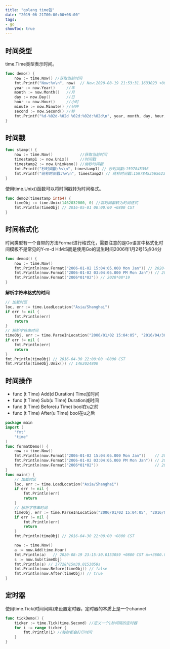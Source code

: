 ```yaml
---
title: "golang time包"
date: "2019-06-21T00:00:00+08:00"
tags: 
- go
showToc: true
---
```



## 时间类型

time.Time类型表示时间。

```go
func demo() {
	now := time.Now() //获取当前时间
	fmt.Printf("Now:%v\n", now)  // Now:2020-08-19 21:53:31.1633023 +0800 CST m=+0.003989401
	year := now.Year()     //年
	month := now.Month()   //月
	day := now.Day()       //日
	hour := now.Hour()     //小时
	minute := now.Minute() //分钟
	second := now.Second() //秒
	fmt.Printf("%d-%02d-%02d %02d:%02d:%02d\n", year, month, day, hour, minute, second) // 2020-08-19 21:53:31
}
```

## 时间戳

```go
func stamp() {
	now := time.Now()            //获取当前时间
	timestamp1 := now.Unix()     //时间戳
	timestamp2 := now.UnixNano() //纳秒时间戳
    fmt.Printf("秒时间戳:%v\n", timestamp1) // 秒时间戳:1597845356
	fmt.Printf("纳秒时间戳:%v\n", timestamp2) // 纳秒时间戳:1597845356562315400
}
```

使用time.Unix()函数可以将时间戳转为时间格式。

```go
func demo2(timestamp int64) {
	timeObj := time.Unix(1462032000, 0) //将时间戳转为时间格式
    fmt.Println(timeObj) // 2016-05-01 00:00:00 +0800 CST
}
```

## 时间格式化

时间类型有一个自带的方法Format进行格式化，需要注意的是Go语言中格式化时间模板不是常见的Y-m-d H:M:S而是使用Go的诞生时间2006年1月2号15点04分

```go
func demo4() {
	now := time.Now()
	fmt.Println(now.Format("2006-01-02 15:04:05.000 Mon Jan")) // 2020-08-19 22:02:46.296 Wed Aug
	fmt.Println(now.Format("2006-01-02 03:04:05.000 PM Mon Jan")) // 2020-08-19 10:02:46.296 PM Wed Aug
	fmt.Println(now.Format("2006*01*02")) // 2020*08*19
}
```

**解析字符串格式的时间**

```go
// 加载时区
loc, err := time.LoadLocation("Asia/Shanghai")
if err != nil {
    fmt.Println(err)
    return
}
// 解析字符串时间
timeObj, err := time.ParseInLocation("2006/01/02 15:04:05", "2016/04/30 22:00:00", loc)
if err != nil {
    fmt.Println(err)
    return
}
fmt.Println(timeObj) // 2016-04-30 22:00:00 +0800 CST
fmt.Println(timeObj.Unix()) // 1462024800
```

## 时间操作

*   func (t Time) Add(d Duration) Time加时间
*   func (t Time) Sub(u Time) Duration减时间
*   func (t Time) Before(u Time) bool在u之前
*   func (t Time) After(u Time) bool在u之后

```go
package main
import (
	"fmt"
	"time"
)
func formatDemo() {
	now := time.Now()
	fmt.Println(now.Format("2006-01-02 15:04:05.000 Mon Jan"))    // 2020-08-19 22:02:46.296 Wed Aug
	fmt.Println(now.Format("2006-01-02 03:04:05.000 PM Mon Jan")) // 2020-08-19 10:02:46.296 PM Wed Aug
	fmt.Println(now.Format("2006*01*02"))                         // 2020*08*19
}
func main() {
	// 加载时区
	loc, err := time.LoadLocation("Asia/Shanghai")
	if err != nil {
		fmt.Println(err)
		return
	}
	// 解析字符串时间
	timeObj, err := time.ParseInLocation("2006/01/02 15:04:05", "2016/04/30 22:00:00", loc)
	if err != nil {
		fmt.Println(err)
		return
	}
	fmt.Println(timeObj) // 2016-04-30 22:00:00 +0800 CST

	now := time.Now()
	a := now.Add(time.Hour) 
	fmt.Println(a)   // 2020-08-19 23:15:30.0153059 +0800 CST m=+3600.002023801
	s := now.Sub(timeObj)
	fmt.Println(s) // 37728h15m30.0153059s
	fmt.Println(now.Before(timeObj)) // false
	fmt.Println(now.After(timeObj)) // true
}
```

## 定时器

使用time.Tick(时间间隔)来设置定时器，定时器的本质上是一个channel

```go
func tickDemo() {
	ticker := time.Tick(time.Second) //定义一个1秒间隔的定时器
	for i := range ticker {
		fmt.Println(i) //每秒都会打印时间
	}
}
```